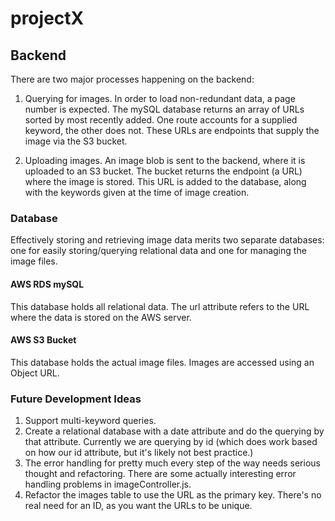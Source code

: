 # projectX

## Backend

There are two major processes happening on the backend:

1. Querying for images. In order to load non-redundant data, a page number is expected. The mySQL database returns an array of URLs sorted by most recently added.
   One route accounts for a supplied keyword, the other does not. These URLs are endpoints that supply the image via the S3 bucket.

2. Uploading images. An image blob is sent to the backend, where it is uploaded to an S3 bucket. The bucket returns the endpoint (a URL) where the image is stored.
   This URL is added to the database, along with the keywords given at the time of image creation.

### Database

Effectively storing and retrieving image data merits two separate databases: one for easily storing/querying relational data and one for managing the image files.

#### AWS RDS mySQL

This database holds all relational data. The url attribute refers to the URL where the data is stored on the AWS server.

#### AWS S3 Bucket

This database holds the actual image files. Images are accessed using an Object URL.

### Future Development Ideas

1. Support multi-keyword queries.
2. Create a relational database with a date attribute and do the querying by that attribute. Currently we are querying by id (which does work based on how our id attribute, but
   it's likely not best practice.)
3. The error handling for pretty much every step of the way needs serious thought and refactoring. There are some actually interesting error handling problems in imageController.js.
4. Refactor the images table to use the URL as the primary key. There's no real need for an ID, as you want the URLs to be unique.
